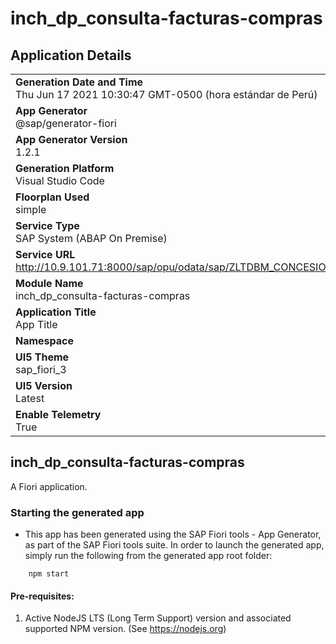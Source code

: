 # inch_dp_consulta-facturas-compras

## Application Details
|               |
| ------------- |
|**Generation Date and Time**<br>Thu Jun 17 2021 10:30:47 GMT-0500 (hora estándar de Perú)|
|**App Generator**<br>@sap/generator-fiori|
|**App Generator Version**<br>1.2.1|
|**Generation Platform**<br>Visual Studio Code|
|**Floorplan Used**<br>simple|
|**Service Type**<br>SAP System (ABAP On Premise)|
|**Service URL**<br>http://10.9.101.71:8000/sap/opu/odata/sap/ZLTDBM_CONCESIONARIO_SRV
|**Module Name**<br>inch_dp_consulta-facturas-compras|
|**Application Title**<br>App Title|
|**Namespace**<br>|
|**UI5 Theme**<br>sap_fiori_3|
|**UI5 Version**<br>Latest|
|**Enable Telemetry**<br>True|

## inch_dp_consulta-facturas-compras

A Fiori application.

### Starting the generated app

-   This app has been generated using the SAP Fiori tools - App Generator, as part of the SAP Fiori tools suite.  In order to launch the generated app, simply run the following from the generated app root folder:

```
    npm start
```

#### Pre-requisites:

1. Active NodeJS LTS (Long Term Support) version and associated supported NPM version.  (See https://nodejs.org)


